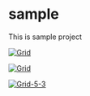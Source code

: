 # sample
This is sample project 

[![Grid](https://img.shields.io/badge/rid_AI-run-78FF96.svg?labelColor=black&logo=data:image/svg%2bxml;base64,PHN2ZyB3aWR0aD0iNDgiIGhlaWdodD0iNDgiIGZpbGw9Im5vbmUiIHhtbG5zPSJodHRwOi8vd3d3LnczLm9yZy8yMDAwL3N2ZyI+PHBhdGggZD0iTTEgMTR2MjBhMTQgMTQgMCAwMDE0IDE0aDlWMzYuOEgxMi42VjExaDIyLjV2N2gxMS4yVjE0QTE0IDE0IDAgMDAzMi40IDBIMTVBMTQgMTQgMCAwMDEgMTR6IiBmaWxsPSIjZmZmIi8+PHBhdGggZD0iTTM1LjIgNDhoMTEuMlYyNS41SDIzLjl2MTEuM2gxMS4zVjQ4eiIgZmlsbD0iI2ZmZiIvPjwvc3ZnPg==)](https://platform.grid.ai/#/runs?script=https://github.com/williamFalcon/hello/blob/a3f1add2/hello.py&cloud=grid&instance=g3.8xlarge&accelerators=1&disk_size=200&framework=lightning&script_args=--grid_name%20mike-hello-419-1243%20%5C%0A--grid_strategy%20grid_search%20%5C%0A--grid_disk_size%20200%20%5C%0A--grid_max_nodes%2010%20%5C%0A--grid_datastore_name%20cifar5%20%5C%0A--grid_datastore_version%201%20%5C%0A--grid_datastore_mount_dir%20%2Fopt%2Fdatastore%20%5C%0A--grid_instance_type%20g3.8xlarge%20%5C%0A--grid_credential%20cc-vgrp8%20%5C%0A--grid_framework%20lightning%20%5C%0A--grid_gpus%201%20%5C%0Ahello.py%20--number%20%22%5B1%2C2%2C3%5D%22%20--food_item%20%22%5B'hotdog'%2C'pizza'%2C'cake'%5D%22%20)



[![Grid](https://img.shields.io/badge/rid_AI-run-78FF96.svg?labelColor=black&logo=data:image/svg%2bxml;base64,PHN2ZyB3aWR0aD0iNDgiIGhlaWdodD0iNDgiIGZpbGw9Im5vbmUiIHhtbG5zPSJodHRwOi8vd3d3LnczLm9yZy8yMDAwL3N2ZyI+PHBhdGggZD0iTTEgMTR2MjBhMTQgMTQgMCAwMDE0IDE0aDlWMzYuOEgxMi42VjExaDIyLjV2N2gxMS4yVjE0QTE0IDE0IDAgMDAzMi40IDBIMTVBMTQgMTQgMCAwMDEgMTR6IiBmaWxsPSIjZmZmIi8+PHBhdGggZD0iTTM1LjIgNDhoMTEuMlYyNS41SDIzLjl2MTEuM2gxMS4zVjQ4eiIgZmlsbD0iI2ZmZiIvPjwvc3ZnPg==)](https://platform.grid.ai/#/runs?script=https://github.com/williamFalcon/hello/blob/a3f1add2e958b44ea1318b25d37f8dfbff4d980e/hello.py&cloud=grid&instance=g3.8xlarge&accelerators=1&disk_size=200&framework=lightning&script_args=grid%20train%20--grid_name%20hello%20hello.py%20--number%20'%5B1%2C2%2C3%5D'%20--food_item%20'%5B'%22'%22'hotdog'%22'%22'%2C'%22'%22'pizza'%22'%22'%2C'%22'%22'cake'%22'%22'%5D')


[![Grid-5-3](https://img.shields.io/badge/rid_AI-run-78FF96.svg?labelColor=black&logo=data:image/svg%2bxml;base64,PHN2ZyB3aWR0aD0iNDgiIGhlaWdodD0iNDgiIGZpbGw9Im5vbmUiIHhtbG5zPSJodHRwOi8vd3d3LnczLm9yZy8yMDAwL3N2ZyI+PHBhdGggZD0iTTEgMTR2MjBhMTQgMTQgMCAwMDE0IDE0aDlWMzYuOEgxMi42VjExaDIyLjV2N2gxMS4yVjE0QTE0IDE0IDAgMDAzMi40IDBIMTVBMTQgMTQgMCAwMDEgMTR6IiBmaWxsPSIjZmZmIi8+PHBhdGggZD0iTTM1LjIgNDhoMTEuMlYyNS41SDIzLjl2MTEuM2gxMS4zVjQ4eiIgZmlsbD0iI2ZmZiIvPjwvc3ZnPg==)](https://platform.grid.ai/#/runs?script=https://github.com/PyTorchLightning/pytorch-lightning-bolts/blob/5577453a/pl_bolts/models/gans/basic/basic_gan_module.py&cloud=grid&instance=g3.8xlarge&accelerators=2&disk_size=200&framework=lightning&script_args=--grid_name%20baisic-gan-cl%20%5C%0A--grid_strategy%20grid_search%20%5C%0A--grid_disk_size%20200%20%5C%0A--grid_max_nodes%2010%20%5C%0A--grid_datastore_name%20cifar5%20%5C%0A--grid_datastore_version%201%20%5C%0A--grid_datastore_mount_dir%20%2Fdatastores%2Fcifar5%20%5C%0A--grid_instance_type%20g3.8xlarge%20%5C%0A--grid_credential%20cc-vgrp8%20%5C%0A--grid_framework%20lightning%20%5C%0A--grid_gpus%201%20%5C%0Apl_bolts%2Fmodels%2Fgans%2Fbasic%2Fbasic_gan_module.py%20%20--learning_rate%20%22uniform(1e-5%2C%201e-1%2C%203)%22%20--dataset%20%22%5B'cifar10'%5D%22)
